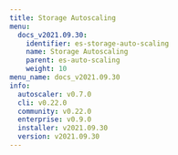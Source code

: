 ```yaml
---
title: Storage Autoscaling
menu:
  docs_v2021.09.30:
    identifier: es-storage-auto-scaling
    name: Storage Autoscaling
    parent: es-auto-scaling
    weight: 10
menu_name: docs_v2021.09.30
info:
  autoscaler: v0.7.0
  cli: v0.22.0
  community: v0.22.0
  enterprise: v0.9.0
  installer: v2021.09.30
  version: v2021.09.30
---
```


